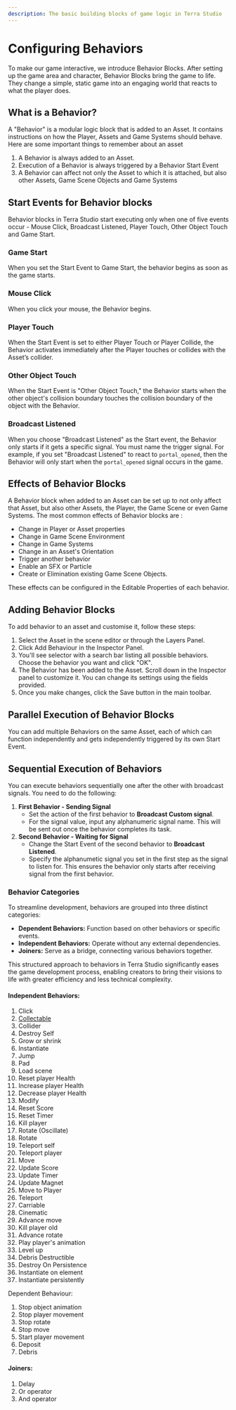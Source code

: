 ```yaml
---
description: The basic building blocks of game logic in Terra Studio
---
```


# Configuring Behaviors

To make our game interactive, we introduce Behavior Blocks. After setting up the game area and character, Behavior Blocks bring the game to life. They change a simple, static game into an engaging world that reacts to what the player does.

## What is a Behavior?

A "Behavior" is a modular logic block that is added to an Asset.  It contains instructions on how  the Player, Assets and Game Systems should behave.  Here are some important things to remember about an asset&#x20;

1. A Behavior is always added to an Asset.
2. Execution of a Behavior is always triggered by a Behavior Start Event
3. A Behavior can affect not only the Asset to which it is attached, but also other Assets, Game Scene Objects and Game Systems&#x20;

## Start Events for Behavior blocks&#x20;

Behavior blocks in Terra Studio start executing only when one of five events occur - Mouse Click, Broadcast Listened, Player Touch, Other Object Touch and Game Start.&#x20;

### Game Start

When you set the Start Event to Game Start, the behavior begins as soon as the game starts.&#x20;

### Mouse Click

When you click your mouse, the Behavior begins.

### Player Touch

When the Start Event is set to either Player Touch or Player Collide, the Behavior activates immediately after the Player touches or collides with the Asset’s collider.

### Other Object Touch

When the Start Event is "Other Object Touch," the Behavior starts when the other object's collision boundary touches the collision boundary of the object with the Behavior.

### Broadcast Listened

When you choose "Broadcast Listened" as the Start event, the Behavior only starts if it gets a specific signal. You must name the trigger signal. For example, if you set "Broadcast Listened" to react to `portal_opened`, then the Behavior will only start when the `portal_opened` signal occurs in the game.

## Effects of Behavior Blocks

A Behavior block when added to an Asset can be set up to not only affect that Asset, but also other Assets, the Player, the Game Scene or even Game Systems. The most common effects of Behavior blocks are :&#x20;

* Change in Player or Asset properties&#x20;
* Change in Game Scene Environment
* Change in Game Systems&#x20;
* Change in an Asset's Orientation&#x20;
* Trigger another behavior
* Enable an SFX or Particle
* Create or Elimination existing Game Scene Objects.

These effects can be configured in the Editable Properties of each behavior.&#x20;

## Adding Behavior Blocks

To add behavior to an asset and customise it, follow these steps:

1. Select the Asset in the scene editor or through the Layers Panel.
2. Click Add Behaviour in the Inspector Panel.
3. You'll see selector with a search bar listing all possible behaviors. Choose the behavior you want and click "OK".
4. The Behavior has been added to the Asset. Scroll down in the Inspector panel to customize it. You can change its settings using the fields provided.
5. Once you make changes, click the Save button in the main toolbar.&#x20;

## Parallel Execution of Behavior Blocks

You can add multiple Behaviors on the same Asset, each of which can function independently and gets independently triggered by its own Start Event. &#x20;

## Sequential Execution of Behaviors&#x20;

You can execute behaviors sequentially one after the other  with broadcast signals. You need to do the following:

1. **First Behavior - Sending Signal**
   * Set the action of the first behavior to **Broadcast Custom signal**.
   * For the signal value, input any alphanumeric signal name. This will be sent out once the behavior completes its task.
2. **Second Behavior - Waiting for Signal**
   * Change the Start Event of the second behavior to **Broadcast Listened**.
   * Specify the alphanumetic signal you set in the first step as the signal to listen for. This ensures the behavior only starts after receiving signal from the first behavior.

### Behavior Categories

To streamline development, behaviors are grouped into three distinct categories:

* **Dependent Behaviors:** Function based on other behaviors or specific events.
* **Independent Behaviors:** Operate without any external dependencies.
* **Joiners:** Serve as a bridge, connecting various behaviors together.

This structured approach to behaviors in Terra Studio significantly eases the game development process, enabling creators to bring their visions to life with greater efficiency and less technical complexity.

#### **Independent Behaviors:**

1. Click
2. [Collectable](https://app.gitbook.com/o/qrOp5exMLmnPZxfhxQgu/s/Gd8RR9TPbiGza2LHqkh7/\~/changes/59/overview/terra-studio-component-overview/behaviour/behavior-categories/collectable)
3. Collider&#x20;
4. Destroy Self
5. Grow or shrink
6. Instantiate&#x20;
7. Jump
8. Pad
9. Load scene
10. Reset player Health
11. Increase player Health
12. Decrease player Health
13. Modify&#x20;
14. Reset Score&#x20;
15. Reset Timer
16. Kill player
17. Rotate (Oscillate)&#x20;
18. Rotate
19. Teleport self
20. Teleport player
21. Move
22. Update Score
23. Update Timer
24. Update Magnet
25. Move to Player&#x20;
26. Teleport
27. Carriable
28. Cinematic&#x20;
29. Advance move
30. Kill player old&#x20;
31. Advance rotate&#x20;
32. Play player's animation&#x20;
33. Level up
34. Debris Destructible&#x20;
35. Destroy On Persistence
36. Instantiate on element
37. Instantiate persistently&#x20;

Dependent Behaviour:

1. Stop object animation&#x20;
2. Stop player movement
3. Stop rotate&#x20;
4. Stop move
5. Start player movement
6. Deposit&#x20;
7. Debris&#x20;

#### Joiners:&#x20;

1. Delay
2. Or operator&#x20;
3. And operator&#x20;

